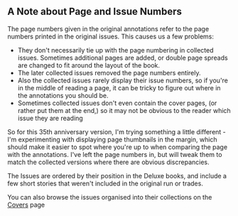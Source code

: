 ## A Note about Page and Issue Numbers

The page numbers given in the original annotations refer to the page numbers printed in the original issues.   This causes us a few problems:

- They don't necessarily tie up with the page numbering in collected issues.  Sometimes additional pages are added, or double page spreads are changed to fit around the layout of the book.
- The later collected issues removed the page numbers entirely.
- Also the collected issues rarely display their issue numbers, so if you're in the middle of reading a page, it can be tricky to figure out where in the annotations you should be.
- Sometimes collected issues don't even contain the cover pages, (or rather put them at the end,) so it may not be obvious to the reader which issue they are reading

So for this 35th anniversary version, I'm trying something a little different - I'm experimenting with displaying page thumbnails in the margin, which should make it easier to spot where you're up to when comparing the page with the annotations.  I've left the page numbers in, but will tweak them to match the collected versions where there are obvious discrepancies.

The Issues are ordered by their position in the Deluxe books, and include a few short stories that weren't included in the original run or trades.

You can also browse the issues organised into their collections on the [Covers](Covers.md) page